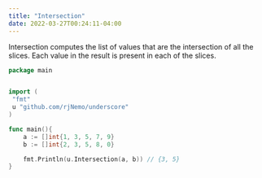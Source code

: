 ```yaml
---
title: "Intersection"
date: 2022-03-27T00:24:11-04:00
---
```


Intersection computes the list of values that are the intersection of all the slices.
Each value in the result is present in each of the slices.

```go
package main


import (
 "fmt"
 u "github.com/rjNemo/underscore"
)

func main(){
    a := []int{1, 3, 5, 7, 9}
    b := []int{2, 3, 5, 8, 0}

    fmt.Println(u.Intersection(a, b)) // {3, 5}
}
```

